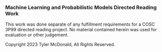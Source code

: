 ### Machine Learning and Probabilistic Models Directed Reading Work
This work was done separate of any fulfillment requirements for a COSC 3P99 directed reading project. No material contained herein was used for evaluation or other judgement.

Copyright 2023 Tyler McDonald, All Rights Reserved.
